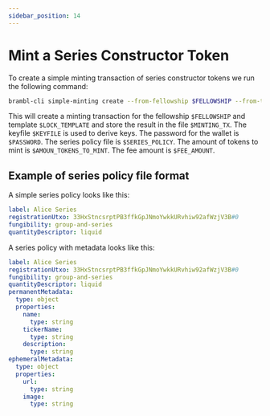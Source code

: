 ```yaml
---
sidebar_position: 14
---
```


# Mint a Series Constructor Token

To create a simple minting transaction of series constructor tokens we run the 
following command:

```bash
brambl-cli simple-minting create --from-fellowship $FELLOWSHIP --from-template $LOCK_TEMPLATE  -h $HOST --port $PORT -n private --keyfile $KEYFILE -w $PASSWORD -o $MINTING_TX -i $SERIES_POLICY  -a $AMOUN_TOKENS_TO_MINT --fee $FEE_AMOUNT --walletdb $WALLET_DB --mint-token series
```

This will create a minting transaction for the fellowship `$FELLOWSHIP` and template `$LOCK_TEMPLATE` and store the result in the file `$MINTING_TX`. The keyfile `$KEYFILE` is used to derive keys. The password for the wallet is `$PASSWORD`. The series policy file is `$SERIES_POLICY`. The amount of tokens to mint is `$AMOUN_TOKENS_TO_MINT`. The fee amount is `$FEE_AMOUNT`.

## Example of series policy file format

A simple series policy looks like this:

```yaml
label: Alice Series
registrationUtxo: 33HxStncsrptPB3ffkGpJNmoYwkkURvhiw92afWzjV3B#0
fungibility: group-and-series
quantityDescriptor: liquid
```

A series policy with metadata looks like this:

```yaml
label: Alice Series
registrationUtxo: 33HxStncsrptPB3ffkGpJNmoYwkkURvhiw92afWzjV3B#0
fungibility: group-and-series
quantityDescriptor: liquid
permanentMetadata:
  type: object
  properties:
    name:
      type: string
    tickerName:
      type: string
    description:
      type: string
ephemeralMetadata:
  type: object
  properties:
    url:
      type: string
    image:
      type: string
```
